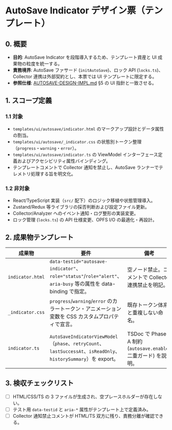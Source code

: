 # AutoSave Indicator デザイン票（テンプレート）

## 0. 概要
- **目的**: AutoSave Indicator を段階導入するため、テンプレート資産と UI 成果物の粒度を統一する。
- **責務境界**: AutoSave ファサード (`initAutoSave`)、ロック API (`locks.ts`)、Collector 連携は外部契約とし、本票では UI テンプレートに限定する。
- **参照仕様**: [AUTOSAVE-DESIGN-IMPL.md](../../AUTOSAVE-DESIGN-IMPL.md) §5 の UI 指針と一致させる。

## 1. スコープ定義

### 1.1 対象
- `templates/ui/autosave/indicator.html` のマークアップ設計とデータ属性の割当。
- `templates/ui/autosave/_indicator.css` の状態別トークン整理（`progress`・`warning`・`error`）。
- `templates/ui/autosave/indicator.ts` の ViewModel インターフェース定義およびアクセシビリティ属性バインディング。
- テンプレートコメントで Collector 通知を禁止し、AutoSave ランナーでテレメトリ処理する旨を明文化。

### 1.2 非対象
- React/TypeScript 実装（`src/` 配下）のロジック移植や状態管理導入。
- Zustand/Redux 等ライブラリの採否判断および設定ファイル更新。
- Collector/Analyzer へのイベント通知・ログ整形の実装変更。
- ロック管理 (`locks.ts`) の API 仕様変更、OPFS I/O の最適化・再設計。

## 2. 成果物テンプレート

| 成果物 | 要件 | 備考 |
| --- | --- | --- |
| `indicator.html` | `data-testid="autosave-indicator"`、`role="status"`/`role="alert"`、`aria-busy` 等の属性を data-binding で指定。 | 空ノード禁止。コメントで Collector 連携禁止を明記。 |
| `_indicator.css` | `progress`/`warning`/`error` のカラートークン・アニメーション変数を CSS カスタムプロパティで宣言。 | 既存トークン体系と重複しない命名。 |
| `indicator.ts` | `AutoSaveIndicatorViewModel`（`phase`、`retryCount`、`lastSuccessAt`、`isReadOnly`、`historySummary`）を export。 | TSDoc で Phase A 制約 (`autosave.enabled` 二重ガード) を説明。 |

## 3. 検収チェックリスト
- [ ] HTML/CSS/TS の 3 ファイルが生成され、空プレースホルダーが存在しない。
- [ ] テスト用 `data-testid` と `aria-*` 属性がテンプレート上で定義済み。
- [ ] Collector 通知禁止コメントが HTML/TS 双方に残り、責務分離が確認できる。
